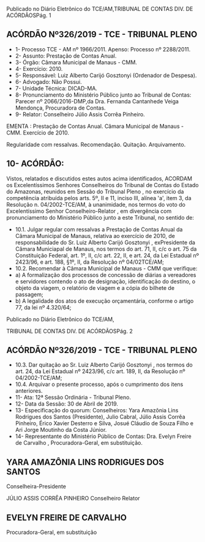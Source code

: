Publicado  no  Diário  Eletrônico do TCE/AM,TRIBUNAL DE CONTAS DIV. DE ACÓRDÃOSPág. 1

## ACÓRDÃO Nº326/2019 - TCE - TRIBUNAL PLENO

- 1- Processo TCE - AM nº 1966/2011. Apenso: Processo nº  2288/2011.
- 2- Assunto: Prestação de Contas Anual.
- 3- Órgão: Câmara Municipal de Manaus - CMM.
- 4- Exercício: 2010.
- 5- Responsável: Luiz Alberto Carijó Gosztonyi (Ordenador de Despesa).
- 6- Advogado: Não Possui.
- 7- Unidade Técnica: DICAD-MA.
- 8- Pronunciamento  do  Ministério  Público  junto  ao  Tribunal  de  Contas: Parecer  nº 2066/2016-DMP,da  Dra.  Fernanda  Cantanhede  Veiga  Mendonça,  Procuradora  de Contas.
- 9- Relator: Conselheiro Júlio Assis Corrêa Pinheiro.

EMENTA : Prestação  de  Contas  Anual. Câmara Municipal de Manaus - CMM. Exercício de 2010.

Regularidade com ressalvas. Recomendação. Quitação. Arquivamento.

## 10-  ACÓRDÃO:

Vistos, relatados e discutidos estes autos acima identificados, ACORDAM os Excelentíssimos Senhores Conselheiros do Tribunal de Contas do Estado do Amazonas, reunidos em Sessão do Tribunal Pleno , no exercício da competência atribuída pelos arts. 5º, II e 11, inciso III, alínea 'a', item 3, da Resolução n. 04/2002-TCE/AM, à unanimidade, nos termos do voto do Excelentíssimo Senhor Conselheiro-Relator , em divergência com pronunciamento do Ministério Público junto a este Tribunal, no sentido de:

- 10.1. Julgar  regular  com  ressalvas a  Prestação  de  Contas  Anual  da Câmara  Municipal  de  Manaus,  relativa  ao  exercício  de  2010,  de responsabilidade do Sr. Luiz Alberto Carijó Gosztonyi , exPresidente da Câmara Municiapal de Manaus, nos termos do art. 71, II, c/c o art. 75 da Constituição Federal, art. 1º, II, c/c art. 22, II, e art. 24, da Lei Estadual nº 2423/96, e art. 188, §1º, II, da Resolução nº 04/02TCE/AM;
- 10.2. Recomendar à Câmara Municipal de Manaus - CMM que verifique:
- a) A formalização dos processos de concessão de diárias a vereadores e servidores  contendo  o  ato  de  designação,  identificação  do  destino,  o objeto  da  viagem,  o  relatório  de  viagem  e  a  cópia  do  bilhete  de passagem;
- b)  A  legalidade  dos  atos  de  execução  orçamentária, conforme  o  artigo 77, da lei nº 4.320/64;

Publicado  no  Diário  Eletrônico do TCE/AM,

TRIBUNAL DE CONTAS DIV. DE ACÓRDÃOSPág. 2

## ACÓRDÃO Nº326/2019 - TCE - TRIBUNAL PLENO

- 10.3. Dar quitação ao Sr. Luiz Alberto Carijó Gosztonyi , nos termos do art. 24,  da  Lei  Estadual  nº  2423/96,  c/c  art.  189,  II,  da  Resolução  nº 04/2002-TCE/AM;
- 10.4. Arquivar o presente processo, após o cumprimento dos itens anteriores.
- 11-  Ata: 12ª Sessão Ordinária - Tribunal Pleno.
- 12-  Data da Sessão: 30 de Abril de 2019.
- 13-  Especificação  do  quorum: Conselheiros: Yara  Amazônia  Lins  Rodrigues  dos Santos (Presidente), Julio Cabral, Júlio Assis Corrêa Pinheiro, Érico Xavier Desterro e Silva, Josué Cláudio de Souza Filho e Ari Jorge Moutinho da Costa Júnior.
- 14-  Representante do Ministério Público de Contas: Dra. Evelyn Freire de Carvalho , Procuradora-Geral, em substituição.

## YARA AMAZÔNIA LINS RODRIGUES DOS SANTOS

Conselheira-Presidente

JÚLIO ASSIS CORRÊA PINHEIRO Conselheiro Relator

## EVELYN FREIRE DE CARVALHO

Procuradora-Geral, em substituição